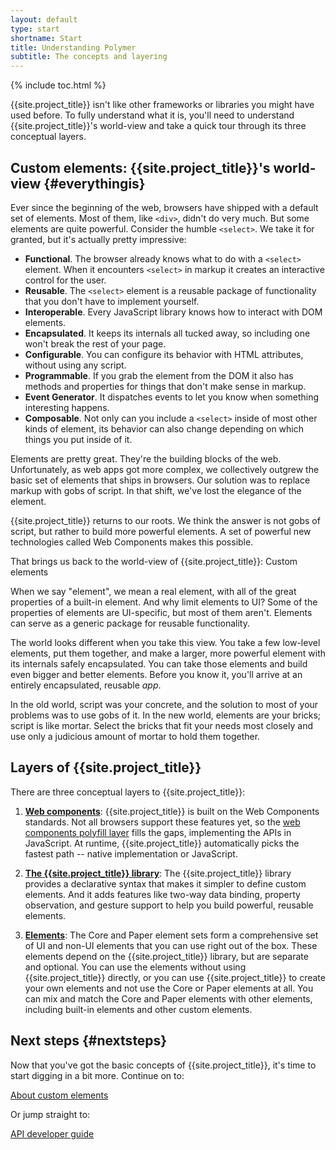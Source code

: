 ```yaml
---
layout: default
type: start
shortname: Start
title: Understanding Polymer
subtitle: The concepts and layering
---
```


{% include toc.html %}

{{site.project_title}} isn't like other frameworks or libraries you might have used before. To fully understand what it is, you'll need to understand {{site.project_title}}'s world-view and take a quick tour through its three conceptual layers.

## Custom elements: {{site.project_title}}'s world-view {#everythingis}

Ever since the beginning of the web, browsers have shipped with a default set of elements. Most of them, like `<div>`, didn't do very much. But some elements are quite powerful. Consider the humble `<select>`. We take it for granted, but it's actually pretty impressive:

- **Functional**. The browser already knows what to do with a `<select>` element. When it encounters `<select>` in markup it creates an interactive control for the user.
- **Reusable**. The `<select>` element is a reusable package of functionality that you don't have to implement yourself.
- **Interoperable**. Every JavaScript library knows how to interact with DOM elements.
- **Encapsulated**. It keeps its internals all tucked away, so including one won't break the rest of your page.
- **Configurable**. You can configure its behavior with HTML attributes, without using any script.
- **Programmable**. If you grab the element from the DOM it also has methods and properties for things that don't make sense in markup.
- **Event Generator**. It dispatches events to let you know when something interesting happens.
- **Composable**. Not only can you include a `<select>` inside of most other kinds of element, its behavior can also change depending on which things you put inside of it.

Elements are pretty great. They're the building blocks of the web. Unfortunately, as web apps got more complex, we collectively outgrew the basic set of elements that ships in browsers. Our solution was to replace markup with gobs of script. In that shift, we've lost the elegance of the element.

{{site.project_title}} returns to our roots. We think the answer is not gobs of script, but rather to build more powerful elements. A set of powerful new technologies called Web Components makes this possible.

That brings us back to the world-view of {{site.project_title}}: Custom elements

When we say "element", we mean a real element, with all of the great properties of a built-in element. And why limit elements to UI? Some of the properties of elements are UI-specific, but most of them aren't. Elements can serve as a generic package for reusable functionality.

The world looks different when you take this view. You take a few low-level elements, put them together, and make a larger, more powerful element with its internals safely encapsulated. You can take those elements and build even bigger and better elements. Before you know it, you'll arrive at an entirely encapsulated, reusable _app_.

In the old world, script was your concrete, and the solution to most of your problems was to use gobs of it. In the new world, elements are your bricks; script is like mortar. Select the bricks that fit your needs most closely and use only a judicious amount of mortar to hold them together.

## Layers of {{site.project_title}}

There are three conceptual layers to {{site.project_title}}:

1. **[Web components](platform.html)**: {{site.project_title}} is built on
the Web Components standards. Not all browsers support these features yet, so
the [web components polyfill layer](platform.html) fills the gaps,
implementing the APIs in JavaScript. At runtime, {{site.project_title}} automatically
picks the fastest path -- native implementation or JavaScript.

1. **[The {{site.project_title}} library](creatingelements.html)**: The {{site.project_title}}
library provides a declarative syntax that makes it simpler to define custom elements.
And it adds features like two-way data binding, property observation, and gesture
support to help you build powerful, reusable elements.

1. **[Elements](usingelements.html)**: The Core and Paper element sets
form a comprehensive set of UI and non-UI elements that you can use right out of the box.
These elements depend on the {{site.project_title}} library, but are separate and optional.
You can use the elements without using {{site.project_title}} directly, or you can use
{{site.project_title}} to create your own elements and not use the Core or Paper elements at all.
You can mix and match the Core and Paper elements with other elements, including
built-in elements and other custom elements.

## Next steps {#nextsteps}

Now that you've got the basic concepts of {{site.project_title}}, it's time to
start digging in a bit more. Continue on to:

<div>
<a href="../../platform/custom-elements.html">
  <paper-button raised><core-icon icon="arrow-forward"></core-icon>About custom elements</paper-button>
</a>
</div>

Or jump straight to:

<div>
<a href="../polymer/polymer.html">
  <paper-button raised><core-icon icon="arrow-forward"></core-icon>API developer guide</paper-button>
</a>
</div>
